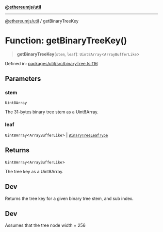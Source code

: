 [**@ethereumjs/util**](../README.md)

***

[@ethereumjs/util](../README.md) / getBinaryTreeKey

# Function: getBinaryTreeKey()

> **getBinaryTreeKey**(`stem`, `leaf`): `Uint8Array`\<`ArrayBufferLike`\>

Defined in: [packages/util/src/binaryTree.ts:116](https://github.com/ethereumjs/ethereumjs-monorepo/blob/master/packages/util/src/binaryTree.ts#L116)

## Parameters

### stem

`Uint8Array`

The 31-bytes binary tree stem as a Uint8Array.

### leaf

`Uint8Array`\<`ArrayBufferLike`\> | [`BinaryTreeLeafType`](../type-aliases/BinaryTreeLeafType.md)

## Returns

`Uint8Array`\<`ArrayBufferLike`\>

The tree key as a Uint8Array.

## Dev

Returns the tree key for a given binary tree stem, and sub index.

## Dev

Assumes that the tree node width = 256
